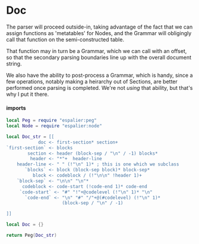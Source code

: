 # Doc

The parser will proceed outside-in, taking advantage of the fact that we can
assign functions as 'metatables' for Nodes, and the Grammar will obligingly
call that function on the semi-constructed table.


That function may in turn be a Grammar, which we can call with an offset, so
that the secondary parsing boundaries line up with the overall document
string.


We also have the ability to post-process a Grammar, which is handy, since a
few operations, notably making a heirarchy out of Sections, are better
performed once parsing is completed.  We're not _using_ that ability, but
that's why I put it there.


#### imports

```lua
local Peg = require "espalier:peg"
local Node = require "espalier:node"
```
```lua
local Doc_str = [[
            doc <- first-section* section+
`first-section` <- blocks
        section <- header (block-sep / "\n" / -1) blocks*
         header <- "*"+  header-line
    header-line <- " " (!"\n" 1)* ; this is one which we subclass
       `blocks` <- block (block-sep block)* block-sep*
          block <- codeblock / (!"\n\n" !header 1)+
    `block-sep` <- "\n\n" "\n"*
      codeblock <- code-start (!code-end 1)* code-end
     `code-start` <- "#" "!"+@codelevel (!"\n" 1)* "\n"
       `code-end` <- "\n" "#" "/"+@(#codelevel) (!"\n" 1)*
                     (block-sep / "\n" / -1)

]]
```
```lua
local Doc = {}
```
```lua
return Peg(Doc_str)
```
